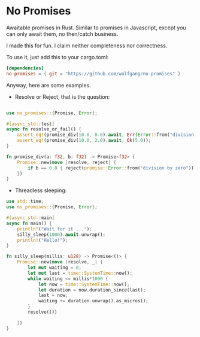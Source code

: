 # No Promises

Awaitable promises in Rust. Similar to promises in Javascript, except you can only await them, no then/catch business.

I made this for fun. I claim neither completeness nor correctness. 

To use it, just add this to your cargo.toml:
```toml
[dependencies]
no-promises = { git = "https://github.com/wolfgang/no-promises" }

```

Anyway, here are some examples.

- Resolve or Reject, that is the question:

```rust

use no_promises::{Promise, Error};

#[async_std::test]
async fn resolve_or_fail() {
    assert_eq!(promise_div(10.0, 0.0).await, Err(Error::from("division by zero")));
    assert_eq!(promise_div(10.0, 2.0).await, Ok(5.0));
}

fn promise_div(a: f32, b: f32) -> Promise<f32> {
    Promise::new(move |resolve, reject| {
        if b == 0.0 { reject(promise::Error::from("division by zero")) } else { resolve(a / b) }
    })
}

```

- Threadless sleeping:

```rust
use std::time;
use no_promises::{Promise, Error};

#[async_std::main]
async fn main() {
    println!("Wait for it ...");
    silly_sleep(1000).await.unwrap();
    println!("Hello!");
}

fn silly_sleep(millis: u128) -> Promise<()> {
    Promise::new(move |resolve, _| {
        let mut waiting = 0;
        let mut last = time::SystemTime::now();
        while waiting <= millis*1000 {
            let now = time::SystemTime::now();
            let duration = now.duration_since(last);
            last = now;
            waiting += duration.unwrap().as_micros();
        }
        resolve(())

    })
}
```
